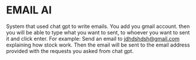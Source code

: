 # EMAIL AI
System that used chat gpt to write emails. 
You add you gmail account. 
then you will be able to type what you want to sent, to whoever you want to sent it and click enter. 
For example: Send an email to jdhdshdsh@gmail.com explaining how stock work.
Then the email will be sent to the email address provided with the requests you asked from chat gpt.
